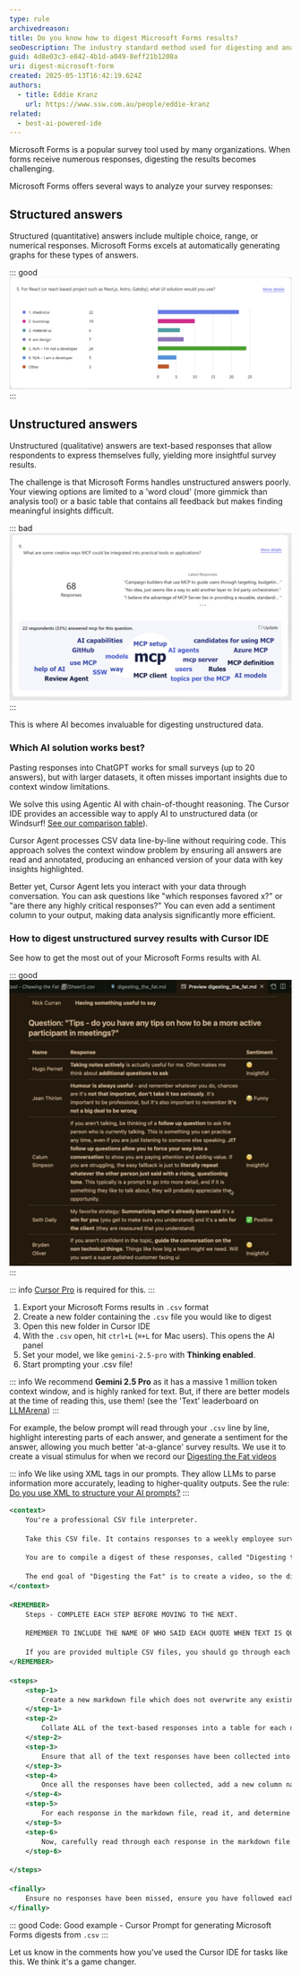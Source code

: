 ```yaml
---
type: rule
archivedreason:
title: Do you know how to digest Microsoft Forms results?
seoDescription: The industry standard method used for digesting and analyzing form results, Microsoft Forms, Google Forms, SurveyMonkey
guid: 4d8e03c3-e842-4b1d-a049-8eff21b1208a
uri: digest-microsoft-form
created: 2025-05-13T16:42:19.624Z
authors:
  - title: Eddie Kranz
    url: https://www.ssw.com.au/people/eddie-kranz
related:
  - best-ai-powered-ide 
---
```


Microsoft Forms is a popular survey tool used by many organizations. When forms receive numerous responses, digesting the results becomes challenging.

<!--endintro-->

Microsoft Forms offers several ways to analyze your survey responses:

## Structured answers

Structured (quantitative) answers include multiple choice, range, or numerical responses. Microsoft Forms excels at automatically generating graphs for these types of answers.

::: good
![Figure: Good example - Microsoft Forms is great at displaying structured results like this](good-structured.png)
:::

## Unstructured answers

Unstructured (qualitative) answers are text-based responses that allow respondents to express themselves fully, yielding more insightful survey results.

The challenge is that Microsoft Forms handles unstructured answers poorly. Your viewing options are limited to a 'word cloud' (more gimmick than analysis tool) or a basic table that contains all feedback but makes finding meaningful insights difficult.

::: bad
![Figure: Bad example - This tells us nothing about people's answers!](bad-unstructured.png)
:::

This is where AI becomes invaluable for digesting unstructured data.

### Which AI solution works best?

Pasting responses into ChatGPT works for small surveys (up to 20 answers), but with larger datasets, it often misses important insights due to context window limitations.

We solve this using Agentic AI with chain-of-thought reasoning. The Cursor IDE provides an accessible way to apply AI to unstructured data (or Windsurf! [See our comparison table](/best-ai-powered-ide)).

Cursor Agent processes CSV data line-by-line without requiring code. This approach solves the context window problem by ensuring all answers are read and annotated, producing an enhanced version of your data with key insights highlighted.

Better yet, Cursor Agent lets you interact with your data through conversation. You can ask questions like "which responses favored x?" or "are there any highly critical responses?" You can even add a sentiment column to your output, making data analysis significantly more efficient.

### How to digest unstructured survey results with Cursor IDE

See how to get the most out of your Microsoft Forms results with AI.

::: good
![Figure: Good example - The output of our AI survey results digest, much cleaner with a helpful 'sentiment' column!](good-unstructured.png)
:::

::: info
[Cursor Pro](https://www.cursor.com/pricing) is required for this.
:::

1. Export your Microsoft Forms results in `.csv` format
2. Create a new folder containing the `.csv` file you would like to digest
3. Open this new folder in Cursor IDE
4. With the `.csv` open, hit `ctrl+L` (`⌘+L` for Mac users). This opens the AI panel
5. Set your model, we like `gemini-2.5-pro` with **Thinking enabled**.
6. Start prompting your .csv file!

::: info
We recommend **Gemini 2.5 Pro** as it has a massive 1 million token context window, and is highly ranked for text.
But, if there are better models at the time of reading this, use them! (see the 'Text' leaderboard on [LLMArena](https://lmarena.ai/leaderboard))
:::

For example, the below prompt will read through your `.csv` line by line, highlight interesting parts of each answer, and generate a sentiment for the answer, allowing you much better 'at-a-glance' survey results. We use it to create a visual stimulus for when we record our [Digesting the Fat videos](https://www.youtube.com/watch?v=4DKH5IDp7Wk)

::: info
We like using XML tags in our prompts. They allow LLMs to parse information more accurately, leading to higher-quality outputs. See the rule: [Do you use XML to structure your AI prompts?](/ai-prompt-xml)
:::

```xml
<context>
    You're a professional CSV file interpreter. 

    Take this CSV file. It contains responses to a weekly employee survey called "Chewing the Fat".  

    You are to compile a digest of these responses, called "Digesting the Fat". 

    The end goal of "Digesting the Fat" is to create a video, so the digest should be in a format that presenters can read from quickly. 
</context>

<REMEMBER>
    Steps - COMPLETE EACH STEP BEFORE MOVING TO THE NEXT. 

    REMEMBER TO INCLUDE THE NAME OF WHO SAID EACH QUOTE WHEN TEXT IS QUOTED. Names can be found in the same row of where the quote is taken from in the CSV. 

    If you are provided multiple CSV files, you should go through each of these steps for each CSV file, and add a subheading to the markdown document for each CSV file. 
</REMEMBER>

<steps>
    <step-1>
        Create a new markdown file which does not overwrite any existing files. 
    </step-1>
    <step-2>
        Collate ALL of the text-based responses into a table for each question that has a text response. All responses should be in this markdown file. 
    </step-2>
    <step-3>
        Ensure that all of the text responses have been collected into a newly created markdown file. 
    </step-3>
    <step-4>
        Once all the responses have been collected, add a new column named "Sentiment" to each of the tables in the markdown file.  
    </step-4>
    <step-5>
        For each response in the markdown file, read it, and determine the sentiment as either (✅ Positive, ❌ Negative, 🧐 Insightful, ⚠️ Critical, 😂 Funny)  
    </step-5>
    <step-6>
        Now, carefully read through each response in the markdown file. We are making a video with the results from this, and want to read any interesting parts of responses -- highlight in BOLD any interesting key words and phrases. Prioritise statements that seem original, critical, funny. Ignore generic phrases. 
    </step-6>

</steps>

<finally>
    Ensure no responses have been missed, ensure you have followed each step before moving on to the next step.
</finally>
```

::: good
Code: Good example - Cursor Prompt for generating Microsoft Forms digests from `.csv`
:::

Let us know in the comments how you've used the Cursor IDE for tasks like this. We think it's a game changer.
